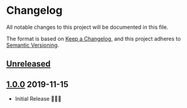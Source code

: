 # Changelog

All notable changes to this project will be documented in this file.

The format is based on [Keep a Changelog](https://keepachangelog.com/en/1.0.0/),
and this project adheres to [Semantic Versioning](https://semver.org/spec/v2.0.0.html).

## [Unreleased]

## [1.0.0] 2019-11-15

- Initial Release 🎉🎉🎉

[Unreleased]: https://github.com/mia-platform/terraform-cidr-subnets/compare/v1.0.0...HEAD
[1.0.0]: https://github.com/mia-platform/terraform-cidr-subnets/releases/tag/v1.0.0
